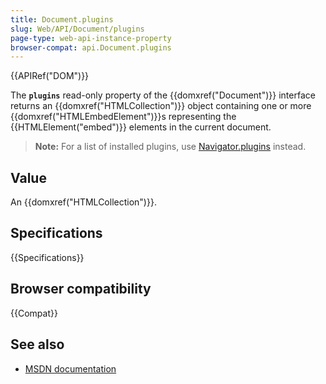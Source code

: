 ```yaml
---
title: Document.plugins
slug: Web/API/Document/plugins
page-type: web-api-instance-property
browser-compat: api.Document.plugins
---
```


{{APIRef("DOM")}}

The **`plugins`** read-only property of the
{{domxref("Document")}} interface returns an {{domxref("HTMLCollection")}} object
containing one or more {{domxref("HTMLEmbedElement")}}s representing the
{{HTMLElement("embed")}} elements in the current document.

> **Note:** For a list of installed plugins, use [Navigator.plugins](/en-US/docs/Web/API/Navigator/plugins)
> instead.

## Value

An {{domxref("HTMLCollection")}}.

## Specifications

{{Specifications}}

## Browser compatibility

{{Compat}}

## See also

- [MSDN documentation](<https://docs.microsoft.com/previous-versions/windows/internet-explorer/ie-developer/platform-apis/ms537477(v=vs.85)>)
